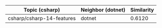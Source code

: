 | Topic (csharp) | Neighbor (dotnet) | Similarity |
|-------------|-------------------|------------|
| csharp/csharp-14-features | dotnet | 0.6120 |
